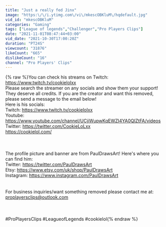 ```yaml
---
title: "Just a really fed Jinx"
image: "https:\/\/i.ytimg.com\/vi\/mkescOBKluM\/hqdefault.jpg"
vid_id: "mkescOBKluM"
categories: "Gaming"
tags: ["League of legends","Challenger","Pro Players Clips"]
date: "2021-11-01T08:47:44+03:00"
vid_date: "2021-10-30T17:00:20Z"
duration: "PT24S"
viewcount: "31876"
likeCount: "665"
dislikeCount: "16"
channel: "Pro Players' Clips"
---
```

{% raw %}You can check his streams on Twitch:  <a rel="nofollow" target="blank" href="https://www.twitch.tv/cookielolxx">https://www.twitch.tv/cookielolxx</a><br />Please search the streamer on any socials and show them your support! They deserve all credits. If you are the creator and want this removed, please send a message to the email below!<br />Here is his socials: <br />Twitch: <a rel="nofollow" target="blank" href="https://www.twitch.tv/cookielolxx">https://www.twitch.tv/cookielolxx</a><br />Youtube: <a rel="nofollow" target="blank" href="https://www.youtube.com/channel/UCjiWupwKqEWZI4YA0QIZtFA/videos">https://www.youtube.com/channel/UCjiWupwKqEWZI4YA0QIZtFA/videos</a><br />Twitter: <a rel="nofollow" target="blank" href="https://twitter.com/CookieLoLxx">https://twitter.com/CookieLoLxx</a><br /><a rel="nofollow" target="blank" href="https://cookielol.com/">https://cookielol.com/</a><br /><br /><br /><br />The profile picture and banner are from PaulDrawsArt! Here's where you can find him:<br />Twitter: <a rel="nofollow" target="blank" href="https://twitter.com/PaulDrawsArt">https://twitter.com/PaulDrawsArt</a><br />Etsy: <a rel="nofollow" target="blank" href="https://www.etsy.com/uk/shop/PaulDrawsArt">https://www.etsy.com/uk/shop/PaulDrawsArt</a><br />Instagram: <a rel="nofollow" target="blank" href="https://www.instagram.com/PaulDrawsArt">https://www.instagram.com/PaulDrawsArt</a><br /><br /><br />For business inquiries/want something removed please contact me at: proplayersclips@outlook.com<br /><br /><br /><br />#ProPlayersClips #LeagueofLegends #cookielol{% endraw %}
